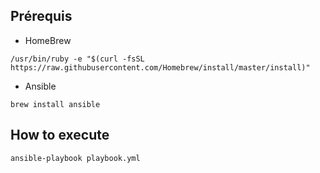 ## Prérequis

* HomeBrew 

```
/usr/bin/ruby -e "$(curl -fsSL https://raw.githubusercontent.com/Homebrew/install/master/install)"
```

* Ansible 

```
brew install ansible
```

## How to execute 

```
ansible-playbook playbook.yml
```